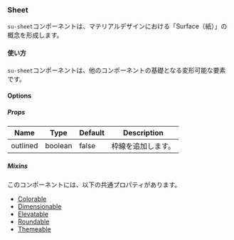 ### Sheet

`su-sheet`コンポーネントは、マテリアルデザインにおける「Surface（紙）」の概念を形成します。

<su-divider class="mb-8" />

#### 使い方

`su-sheet`コンポーネントは、他のコンポーネントの基礎となる変形可能な要素です。

<sample />

#### Options

##### Props

|Name|Type|Default|Description|
|----|----|-------|-----------|
|outlined|boolean|false|枠線を追加します。|

##### Mixins

このコンポーネントには、以下の共通プロパティがあります。

- [Colorable](/internals/mixins#Colorable)
- [Dimensionable](/internals/mixins#Dimensionable)
- [Elevatable](/internals/mixins#Elevatable)
- [Roundable](/internals/mixins#Roundable)
- [Themeable](/internals/mixins#Themeable)